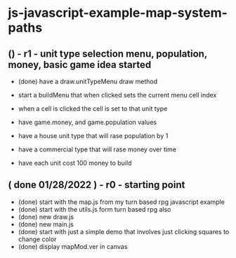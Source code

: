 # js-javascript-example-map-system-paths


<!-- Maintenance -->



<!-- Additional Features -->


<!-- Minimum Viable Product -->

## () - r1 - unit type selection menu, population, money, basic game idea started
* (done) have a draw.unitTypeMenu draw method
* start a buildMenu that when clicked sets the current menu cell index

* when a cell is clicked the cell is set to that unit type
* have game.money, and game.population values
* have a house unit type that will rase population by 1
* have a commercial type that will rase money over time
* have each unit cost 100 money to build

## ( done 01/28/2022 ) - r0 - starting point
* (done) start with the map.js from my turn based rpg javascript example
* (done) start with the utils.js form turn based rpg also
* (done) new draw.js
* (done) new main.js
* (done) start with just a simple demo that involves just clicking squares to change color
* (done) display mapMod.ver in canvas
